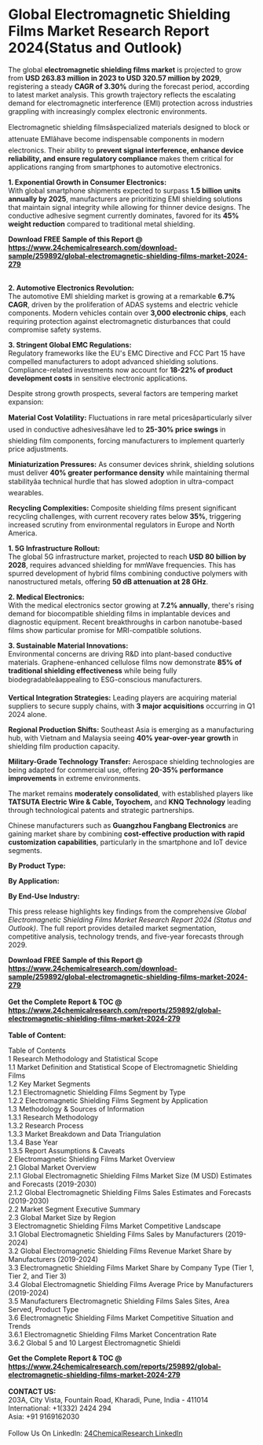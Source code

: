 <h1>Global Electromagnetic Shielding Films Market Research Report 2024(Status and Outlook)</h1><p>The global <strong>electromagnetic shielding films market</strong> is projected to grow from <strong>USD 263.83 million in 2023 to USD 320.57 million by 2029</strong>, registering a steady <strong>CAGR of 3.30%</strong> during the forecast period, according to latest market analysis. This growth trajectory reflects the escalating demand for electromagnetic interference (EMI) protection across industries grappling with increasingly complex electronic environments.</p><p>Electromagnetic shielding filmsâspecialized materials designed to block or attenuate EMIâhave become indispensable components in modern electronics. Their ability to <strong>prevent signal interference, enhance device reliability, and ensure regulatory compliance</strong> makes them critical for applications ranging from smartphones to automotive electronics.</p><p><strong>1. Exponential Growth in Consumer Electronics:</strong><br>
With global smartphone shipments expected to surpass <strong>1.5 billion units annually by 2025</strong>, manufacturers are prioritizing EMI shielding solutions that maintain signal integrity while allowing for thinner device designs. The conductive adhesive segment currently dominates, favored for its <strong>45% weight reduction</strong> compared to traditional metal shielding.</p><div><b>Download FREE Sample of this Report @ 
            <a href="https://www.24chemicalresearch.com/download-sample/259892/global-electromagnetic-shielding-films-market-2024-279">
            https://www.24chemicalresearch.com/download-sample/259892/global-electromagnetic-shielding-films-market-2024-279</a></b></div><br><p><strong>2. Automotive Electronics Revolution:</strong><br>
The automotive EMI shielding market is growing at a remarkable <strong>6.7% CAGR</strong>, driven by the proliferation of ADAS systems and electric vehicle components. Modern vehicles contain over <strong>3,000 electronic chips</strong>, each requiring protection against electromagnetic disturbances that could compromise safety systems.</p><p><strong>3. Stringent Global EMC Regulations:</strong><br>
Regulatory frameworks like the EU's EMC Directive and FCC Part 15 have compelled manufacturers to adopt advanced shielding solutions. Compliance-related investments now account for <strong>18-22% of product development costs</strong> in sensitive electronic applications.</p><p>Despite strong growth prospects, several factors are tempering market expansion:</p><p><strong>Material Cost Volatility:</strong> Fluctuations in rare metal pricesâparticularly silver used in conductive adhesivesâhave led to <strong>25-30% price swings</strong> in shielding film components, forcing manufacturers to implement quarterly price adjustments.</p><p><strong>Miniaturization Pressures:</strong> As consumer devices shrink, shielding solutions must deliver <strong>40% greater performance density</strong> while maintaining thermal stabilityâa technical hurdle that has slowed adoption in ultra-compact wearables.</p><p><strong>Recycling Complexities:</strong> Composite shielding films present significant recycling challenges, with current recovery rates below <strong>35%</strong>, triggering increased scrutiny from environmental regulators in Europe and North America.</p><p><strong>1. 5G Infrastructure Rollout:</strong><br>
The global 5G infrastructure market, projected to reach <strong>USD 80 billion by 2028</strong>, requires advanced shielding for mmWave frequencies. This has spurred development of hybrid films combining conductive polymers with nanostructured metals, offering <strong>50 dB attenuation at 28 GHz</strong>.</p><p><strong>2. Medical Electronics:</strong><br>
With the medical electronics sector growing at <strong>7.2% annually</strong>, there's rising demand for biocompatible shielding films in implantable devices and diagnostic equipment. Recent breakthroughs in carbon nanotube-based films show particular promise for MRI-compatible solutions.</p><p><strong>3. Sustainable Material Innovations:</strong><br>
Environmental concerns are driving R&amp;D into plant-based conductive materials. Graphene-enhanced cellulose films now demonstrate <strong>85% of traditional shielding effectiveness</strong> while being fully biodegradableâappealing to ESG-conscious manufacturers.</p><p><strong>Vertical Integration Strategies:</strong> Leading players are acquiring material suppliers to secure supply chains, with <strong>3 major acquisitions</strong> occurring in Q1 2024 alone.</p><p><strong>Regional Production Shifts:</strong> Southeast Asia is emerging as a manufacturing hub, with Vietnam and Malaysia seeing <strong>40% year-over-year growth</strong> in shielding film production capacity.</p><p><strong>Military-Grade Technology Transfer:</strong> Aerospace shielding technologies are being adapted for commercial use, offering <strong>20-35% performance improvements</strong> in extreme environments.</p><p>The market remains <strong>moderately consolidated</strong>, with established players like <strong>TATSUTA Electric Wire &amp; Cable, Toyochem,</strong> and <strong>KNQ Technology</strong> leading through technological patents and strategic partnerships.</p><p>Chinese manufacturers such as <strong>Guangzhou Fangbang Electronics</strong> are gaining market share by combining <strong>cost-effective production with rapid customization capabilities</strong>, particularly in the smartphone and IoT device segments.</p><p><strong>By Product Type:</strong></p><p><strong>By Application:</strong></p><p><strong>By End-Use Industry:</strong></p><p>This press release highlights key findings from the comprehensive <em>Global Electromagnetic Shielding Films Market Research Report 2024 (Status and Outlook)</em>. The full report provides detailed market segmentation, competitive analysis, technology trends, and five-year forecasts through 2029.</p><div><b>Download FREE Sample of this Report @ 
            <a href="https://www.24chemicalresearch.com/download-sample/259892/global-electromagnetic-shielding-films-market-2024-279">
            https://www.24chemicalresearch.com/download-sample/259892/global-electromagnetic-shielding-films-market-2024-279</a></b></div><br><div><b>Get the Complete Report & TOC @ 
            <a href="https://www.24chemicalresearch.com/reports/259892/global-electromagnetic-shielding-films-market-2024-279">
            https://www.24chemicalresearch.com/reports/259892/global-electromagnetic-shielding-films-market-2024-279</a></b></div><br>
            <b>Table of Content:</b><p>Table of Contents<br />
1 Research Methodology and Statistical Scope<br />
1.1 Market Definition and Statistical Scope of Electromagnetic Shielding Films<br />
1.2 Key Market Segments<br />
1.2.1 Electromagnetic Shielding Films Segment by Type<br />
1.2.2 Electromagnetic Shielding Films Segment by Application<br />
1.3 Methodology & Sources of Information<br />
1.3.1 Research Methodology<br />
1.3.2 Research Process<br />
1.3.3 Market Breakdown and Data Triangulation<br />
1.3.4 Base Year<br />
1.3.5 Report Assumptions & Caveats<br />
2 Electromagnetic Shielding Films Market Overview<br />
2.1 Global Market Overview<br />
2.1.1 Global Electromagnetic Shielding Films Market Size (M USD) Estimates and Forecasts (2019-2030)<br />
2.1.2 Global Electromagnetic Shielding Films Sales Estimates and Forecasts (2019-2030)<br />
2.2 Market Segment Executive Summary<br />
2.3 Global Market Size by Region<br />
3 Electromagnetic Shielding Films Market Competitive Landscape<br />
3.1 Global Electromagnetic Shielding Films Sales by Manufacturers (2019-2024)<br />
3.2 Global Electromagnetic Shielding Films Revenue Market Share by Manufacturers (2019-2024)<br />
3.3 Electromagnetic Shielding Films Market Share by Company Type (Tier 1, Tier 2, and Tier 3)<br />
3.4 Global Electromagnetic Shielding Films Average Price by Manufacturers (2019-2024)<br />
3.5 Manufacturers Electromagnetic Shielding Films Sales Sites, Area Served, Product Type<br />
3.6 Electromagnetic Shielding Films Market Competitive Situation and Trends<br />
3.6.1 Electromagnetic Shielding Films Market Concentration Rate<br />
3.6.2 Global 5 and 10 Largest Electromagnetic Shieldi</p><div><b>Get the Complete Report & TOC @ 
            <a href="https://www.24chemicalresearch.com/reports/259892/global-electromagnetic-shielding-films-market-2024-279">
            https://www.24chemicalresearch.com/reports/259892/global-electromagnetic-shielding-films-market-2024-279</a></b></div><br><b>CONTACT US:</b><br>
            203A, City Vista, Fountain Road, Kharadi, Pune, India - 411014<br>
            International: +1(332) 2424 294<br>
            Asia: +91 9169162030 <br><br>
            Follow Us On LinkedIn: <a href="https://www.linkedin.com/company/24chemicalresearch/">24ChemicalResearch LinkedIn</a>